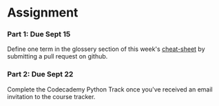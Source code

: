 # Assignment

### Part 1: Due Sept 15

Define one term in the glossery section of this week's [cheat-sheet](cheatsheet.md) by submitting a pull request on github.

### Part 2: Due Sept 22

Complete the Codecademy Python Track once you've received an email invitation to the course tracker. 
